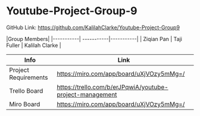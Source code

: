 # Youtube-Project-Group-9
GitHub Link: https://github.com/KalilahClarke/Youtube-Project-Group9

|Group Members|
|-----------| -----------|-----------|
| Ziqian Pan | Taji Fuller | Kalilah Clarke |


Info | Link
------------- | -------------
Project Requirements  | https://miro.com/app/board/uXjVOzy5mMg=/
Trello Board  | https://trello.com/b/erJPqwiA/youtube-project-management
Miro Board | https://miro.com/app/board/uXjVOzy5mMg=/

